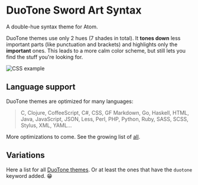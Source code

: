 # DuoTone Sword Art Syntax

A double-hue syntax theme for Atom.


DuoTone themes use only 2 hues (7 shades in total). It __tones down__ less important parts (like punctuation and brackets) and highlights only the __important__ ones. This leads to a more calm color scheme, but still lets you find the stuff you're looking for.

![CSS example](http://i.imgur.com/AyHPVWE.png)


## Language support

DuoTone themes are optimized for many languages:

> C, Clojure, CoffeeScript, C#, CSS, GF Markdown, Go, Haskell, HTML, Java, JavaScript, JSON, Less, Perl, PHP, Python, Ruby, SASS, SCSS, Stylus, XML, YAML...

More optimizations to come. See the growing list of [all](/styles/languages).


## Variations

Here a list for all [DuoTone themes](https://atom.io/themes/search?utf8=%E2%9C%93&q=keyword:duotone). Or at least the ones that have the `duotone` keyword added. :grin:
